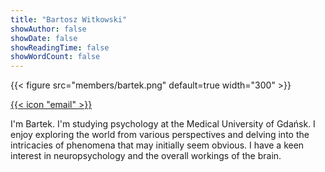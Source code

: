 ```yaml
---
title: "Bartosz Witkowski"
showAuthor: false
showDate: false
showReadingTime: false
showWordCount: false
---
```


{{< figure src="members/bartek.png"  default=true width="300" >}}

[{{< icon "email" >}}](mailto:bartek.w@gumed.edu.pl)


I'm Bartek. I'm studying psychology at the Medical University of Gdańsk. I enjoy exploring the world from various perspectives and delving into the intricacies of phenomena that may initially seem obvious. I have a keen interest in neuropsychology and the overall workings of the brain.